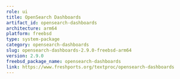 ```yaml
---
role: ui
title: OpenSearch Dashboards
artifact_id: opensearch-dashboards
architecture: arm64
platform: freebsd
type: system-package
category: opensearch-dashboards
slug: opensearch-dashboards-2.9.0-freebsd-arm64
version: 2.9.0
freebsd_package_name: opensearch-dashboards
link: https://www.freshports.org/textproc/opensearch-dashboards
---
```

